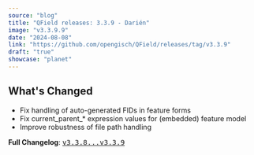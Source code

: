 ```yaml
---
source: "blog"
title: "QField releases: 3.3.9 - Darién"
image: "v3.3.9.9"
date: "2024-08-08"
link: "https://github.com/opengisch/QField/releases/tag/v3.3.9"
draft: "true"
showcase: "planet"
---
```


<h2>What's Changed</h2>
<ul>
<li>Fix handling of auto-generated FIDs in feature forms</li>
<li>Fix current_parent_* expression values for (embedded) feature model</li>
<li>Improve robustness of file path handling</li>
</ul>
<p><strong>Full Changelog</strong>: <a class="commit-link" href="https://github.com/opengisch/QField/compare/v3.3.8...v3.3.9"><tt>v3.3.8...v3.3.9</tt></a></p>
